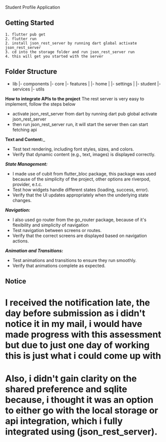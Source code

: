 Student Profile Application

## Getting Started
    1. flutter pub get
    2. flutter run
    2. install json_rest_server by running dart global activate json_rest_server
    3. cd into the storage folder and run json_rest_server run
    4. this will get you started with the server

## Folder Structure
- lib
    |- components
    |- core
    |- features 
    |    |- home
    |    |- settings
    |    |- student
    |- services 
    |- utils 

**How to integrate APIs to the project**
The rest server is very easy to implement, follow the steps below

* activate json_rest_server from dart by running dart pub global activate json_rest_server
* then run json_rest_server run, it will start the server then can start fetching api

**Text and Content:**_

* Test text rendering, including font styles, sizes, and colors.
* Verify that dynamic content (e.g., text, images) is displayed correctly.

_**State Management:**_

* I made use of cubit from flutter_bloc package, this package was used because of the simplicity of the project, other options are riverpod, provider, e.t.c.
* Test how widgets handle different states (loading, success, error).
* Verify that the UI updates appropriately when the underlying state changes.


_**Navigation:**_

* I also used go router from the go_router package, because of it's flexibility and simplicity of navigation
* Test navigation between screens or routes.
* Verify that the correct screens are displayed based on navigation actions.

_**Animation and Transitions:**_

* Test animations and transitions to ensure they run smoothly.
* Verify that animations complete as expected.


## Notice

# I received the notification late, the day before submission as i didn't notice it in my mail, i would have made progress with this assessment but due to just one day of working this is just what i could come up with
# Also, i didn't gain clarity on the shared preference and sqlite because, i thought it was an option to either go with the local storage or api integration, which i fully integrated using (json_rest_server).
